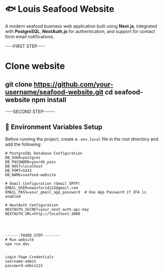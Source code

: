 # 🐟 Louis Seafood Website

A modern seafood business web application built using **Next.js**, integrated with **PostgreSQL**, **NextAuth.js** for authentication, and support for contact form email notifications.

----FIRST STEP----
# Clone website 
git clone https://github.com/your-username/seafood-website.git
cd seafood-website
npm install
---


----SECOND STEP------
## 🔧 Environment Variables Setup

Before running the project, create a `.env.local` file in the root directory and add the following:

```env
# PostgreSQL Database Configuration
DB_USER=postgres
DB_PASSWORD=yourdb_pass
DB_HOST=localhost
DB_PORT=5432
DB_NAME=seafood-website

# Email Configuration (Gmail SMTP)
EMAIL_USER=maazfaridi22@gmail.com
EMAIL_PASS=your_gmail_app_password  # Use App Password if 2FA is enabled

# NextAuth Configuration
NEXTAUTH_SECRET=your_next-auth-api-key
NEXTAUTH_URL=http://localhost:3000




-------THIRD_STEP--------
# Run website
npm run dev


Login Page Credentials
username-admin
passowrd-admin123
